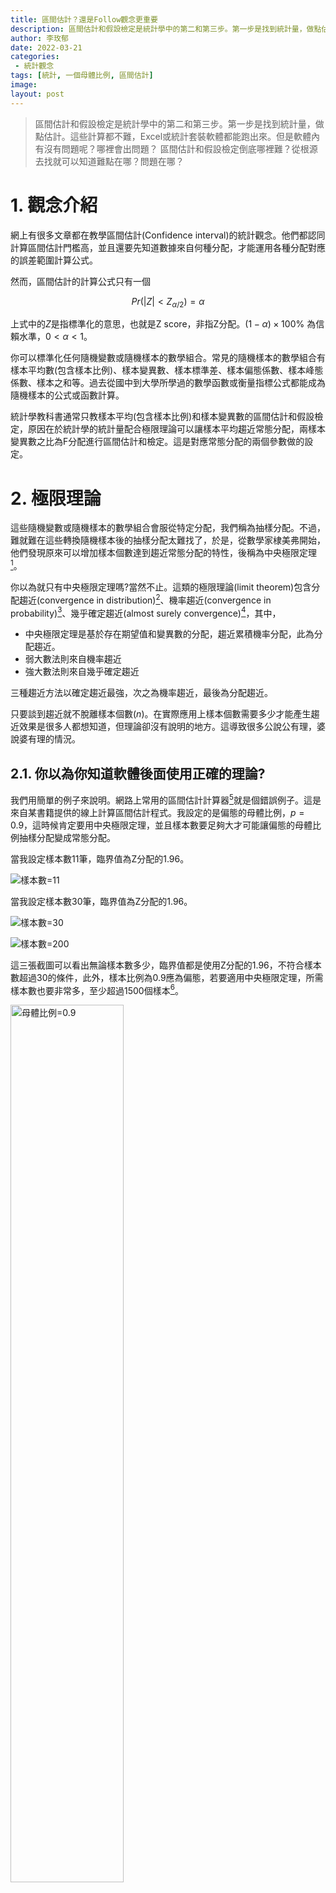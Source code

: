 ```yaml
---
title: 區間估計？還是Follow觀念更重要
description: 區間估計和假設檢定是統計學中的第二和第三步。第一步是找到統計量，做點估計。
author: 李玫郁
date: 2022-03-21
categories:
 - 統計觀念
tags: [統計, 一個母體比例, 區間估計]
image: 
layout: post
---
```


> 區間估計和假設檢定是統計學中的第二和第三步。第一步是找到統計量，做點估計。這些計算都不難，Excel或統計套裝軟體都能跑出來。但是軟體內有沒有問題呢？哪裡會出問題？
> 區間估計和假設檢定倒底哪裡難？從根源去找就可以知道難點在哪？問題在哪？


# 1. 觀念介紹

網上有很多文章都在教學區間估計(Confidence interval)的統計觀念。他們都認同計算區間估計門檻高，並且還要先知道數據來自何種分配，才能運用各種分配對應的誤差範圍計算公式。

然而，區間估計的計算公式只有一個

$$
Pr(|Z|<Z_{\alpha / 2})= \alpha
$$

上式中的$Z$是指標準化的意思，也就是Z score，非指Z分配。$(1 - \alpha)\times 100$% 為信賴水準，$0<\alpha<1$。

你可以標準化任何隨機變數或隨機樣本的數學組合。常見的隨機樣本的數學組合有樣本平均數(包含樣本比例)、樣本變異數、樣本標準差、樣本偏態係數、樣本峰態係數、樣本之和等。過去從國中到大學所學過的數學函數或衡量指標公式都能成為隨機樣本的公式或函數計算。

統計學教科書通常只教樣本平均(包含樣本比例)和樣本變異數的區間估計和假設檢定，原因在於統計學的統計量配合極限理論可以讓樣本平均趨近常態分配，兩樣本變異數之比為F分配進行區間估計和檢定。這是對應常態分配的兩個參數做的設定。

# 2. 極限理論

這些隨機變數或隨機樣本的數學組合會服從特定分配，我們稱為抽樣分配。不過，難就難在這些轉換隨機樣本後的抽樣分配太難找了，於是，從數學家棣美弗開始，他們發現原來可以增加樣本個數達到趨近常態分配的特性，後稱為中央極限定理[^1]。

你以為就只有中央極限定理嗎?當然不止。這類的極限理論(limit theorem)包含分配趨近(convergence in distribution)[^2]、機率趨近(convergence in probability)[^3]、幾乎確定趨近(almost surely convergence)[^4]，其中，

- 中央極限定理是基於存在期望值和變異數的分配，趨近累積機率分配，此為分配趨近。
- 弱大數法則來自機率趨近
- 強大數法則來自幾乎確定趨近

三種趨近方法以確定趨近最強，次之為機率趨近，最後為分配趨近。

只要談到趨近就不脫離樣本個數($n$)。在實際應用上樣本個數需要多少才能產生趨近效果是很多人都想知道，但理論卻沒有說明的地方。這導致很多公說公有理，婆說婆有理的情況。

## 2.1. 你以為你知道軟體後面使用正確的理論?

我們用簡單的例子來說明。網路上常用的區間估計計算器[^5]就是個錯誤例子。這是來自某書籍提供的線上計算區間估計程式。我設定的是偏態的母體比例，$p=0.9$，這時候肯定要用中央極限定理，並且樣本數要足夠大才可能讓偏態的母體比例抽樣分配變成常態分配。

當我設定樣本數11筆，臨界值為Z分配的1.96。

![樣本數=11](https://raw.githubusercontent.com/meiyulee/pic001/master/stat/CI_calcu_003.JPG)

當我設定樣本數30筆，臨界值為Z分配的1.96。

![樣本數=30](https://raw.githubusercontent.com/meiyulee/pic001/master/stat/CI_calcu_002.JPG)

![樣本數=200](https://raw.githubusercontent.com/meiyulee/pic001/master/stat/CI_calcu_001.JPG)

這三張截圖可以看出無論樣本數多少，臨界值都是使用Z分配的1.96，不符合樣本數超過30的條件，此外，樣本比例為0.9應為偏態，若要適用中央極限定理，所需樣本數也要非常多，至少超過1500個樣本[^6]。

<img src="https://raw.githubusercontent.com/meiyulee/pic001/master/CLT_bernoulli/CLT_bernoulli_p09.PNG" alt="母體比例=0.9" width="60%">

> **沒有使用極限理論驗證過統計量的抽樣分配何時趨近常態分配，那就不適用中央極限定理。**

# 3. 統計學的區間估計或假設檢定公式沒有混亂之說

為什麼有些人會覺得統計學在做區間估計或假設檢定時，公式很混亂呢？因為他們都是背公式，套公式，而沒有真正了解統計學這些公式的來源。

回到第一節我提到的區間估計概念： $Pr( \lvert Z \rvert < Z_{\alpha /2})= \alpha$ 。翻譯成中文為

> 「標準化的統計量($Z$)」落於$-Z_{\alpha / 2}$和$Z_{\alpha / 2}$之間的可能性為 $(1 - \alpha) \times 100$%。

「標準化的統計量($Z$)」可以為

$$
Z=\frac{\overline{X}-E(\overline{X})}{\sigma(\overline{X})}
$$
其中，$\sigma(\overline{X})$是$n$的函數。常見的的函數形式為$\sqrt{n}^{-1}$。

## 3.1. $n$個隨機樣本服從常態分配

平均數為$\mu$且標準差為$\sigma$的常態分配，$E(\overline{X})=\mu$ 且 $Var(\overline{X})=\sigma^{2} /n$。所以，「標準化的統計量($Z$)」為
$$
Z=\frac{\overline{X}-E(\overline{X})}{\sigma(\overline{X})}=\frac{\overline{X}-\mu}{\sigma/\sqrt{n}}。
$$

## 3.2. $n$個隨機樣本服從伯努利分配

如果隨機樣本$X_{1}, X_{2}, \cdots , X_{n}$獨立地服從伯努利分配，$B(1,p)$，其樣本平均為$\sum_{i=1}^{n} X_{i} / n$，也是統計量。

因為伯努利相加為二項式分配，所以$n$個隨機樣本相加服從二項式分配，$B(n,p)$。透過期望值特性和變異數特性，可以計算得到

$$
E(\overline{X}) = p 
//
Var(\overline{X}) = p(1-p) / n
$$

### 3.2.1. 舉例比對

讓我使用來自雪梨大學的一個母體比例區間估計計算器[^7]和使用來自機率分配模擬器的一個母體比例估計得到臨界值後計算的區間估計。

設定有100個隨機樣本且母體比例為0.9，此時的抽樣分配仍非常態分配。紫色背景圖是來自雪梨大學的一個母體比例區間估計，介於0.8256~0.9448。

![來自雪梨大學的一個母體比例區間估計計算器](https://raw.githubusercontent.com/meiyulee/pic001/master/stat/n100_critical_values_USydney.JPG)

來自機率分配模擬器的臨界值如下圖所示，並可計算得到區間估計的信賴區間為

$$
[0.9-1.997373 \times \sqrt{(0.9 \times 0.1)/100}=0.840079, 0.9+1.668280 \times \sqrt{(0.9 \times 0.1)/100}=0.950048]
$$

<img src="https://raw.githubusercontent.com/meiyulee/pic001/master/stat/have_tested_p09_n100_critical_values.JPG" alt="來自機率分配模擬器得到臨界值" width="60%">

### 3.2.2. 比對表

我將上面的兩種方法進行表格的比對如下。

|來自|雪梨大學區間估計計算器|機率分配模擬器|
| :----: | :----: | :----: |
|方法|套用Wilson score無連續性公式|使用機率分配模擬器則經過1億次的「每次100個隨機樣本」得到一個母體比例標準化後的抽樣分配，再由抽樣分配找出臨界值，代入一個母體比例的信賴區間公式|
|臨界值|來自標準常態分配|來自機率分配模擬器|
|95%信賴區間下界|0.8256|0.840079|
|95%信賴區間上界|0.9448|0.950048|
|上界-下界| 0.1192| 0.10997|

觀察上表可發現，

1. 100個樣本不足以讓p=0.9的一個母體比例抽樣分配趨近常態分配，而是有左偏的抽樣分配。95%信賴區間內的上下界不會是對稱型的位置。
2. 機率分配模擬器得到的區間範圍往右，這不是因為一個母體比例的標準差造成的誤差，而是臨界值的準確性讓區間範圍變小。

# 4. 小結

統計學的區間估計和假設檢定不困難，公式也不混亂。我們只要抓穩這兩個統計學知識點的根本：

1. 他們都是為了找母體參數
2. 一個用樣本逼出母體參數範圍，一個測定假設的母體參數值
3. 使用的統計量都要標準化

了解公式一開始的觀念，就只是將不同的統計量套入標準化和觀念進行計算即可。真正的難點在於沒有人做以下3點：

1. 找出隨機樣本數學組合的抽樣分配
2. 即使找出抽樣分配，多少樣本才能趨近常態分配
3. 少於趨近常態分配的樣本數下，如何得到抽樣分配

這導致了至少4點問題：

1. **要考慮間斷轉連續問題**。統計學的一個母體比例區間估計和假設檢定出現了很多的公式。除了多少樣本才能趨近常態分配外，另一個問題就是間斷轉連續問題。
2. **忽視估計和檢定的目的是找母體參數**。統計學只重視樣本平均和樣本變異數的區間估計和假設檢定。但未必能用於每個機率分配的參數的區間估計和假設檢定，例如，柯西分配的參數是中位數，做樣本平均的區間估計和假設檢定一點意義都沒有。
3. **只重視樣本平均和樣本變異數**。統計學無法為其他樣本係數做區間估計和假設檢定。例如，樣本變異數其實也有抽樣分配，因為無法找到抽樣分配，就直接一階動差(期望值)用卡方檢定了。事實上，樣本變異數的變異數是四階動差[^8]。是的，只要樣本數夠大，中央極限定理又可以使用了，但問題回到難點2和3。至於其他敘述統計的係數之抽樣分配，幾乎無法想像怎麼求得。
4. **誰知$n\rightarrow \infty$是多少樣本**。實務上中央極限定理最少要多少樣本數眾說紛紜。最後都是自我認定或約定成俗。這種模糊化造成的誤差都被視而不見。

有沒有解決方法呢？前面有提到一些，之後在開其他篇談談吧。

# 參考資料

[^1]: [參考文章, p10](https://www.stat.nuk.edu.tw/prost/article/article_m7.pdf)；[Wiki百科](https://zh.wikipedia.org/wiki/%E4%B8%AD%E5%BF%83%E6%9E%81%E9%99%90%E5%AE%9A%E7%90%86)
[^2]: [7.2.4 Convergence in Distribution](https://www.probabilitycourse.com/chapter7/7_2_4_convergence_in_distribution.php)
[^3]: [7.2.5 Convergence in Probability](https://www.probabilitycourse.com/chapter7/7_2_5_convergence_in_probability.php)
[^4]: [7.2.7 Almost Sure Convergence](https://www.probabilitycourse.com/chapter7/7_2_7_almost_sure_convergence.php)
[^5]: [區間估計計算器](https://pulipulichen.github.io/HTML5-Confidence-Intervals-Calculator/index.html), [區間估計不用再查表了！信賴區間計算器 / Confidence Intervals Calculator](https://blog.pulipuli.info/2017/04/confidence-intervals-calculator.html#postcataconfidence-intervals-calculator.html0_anchor4)
[^6]: [YouTube, 5:54位置](https://youtu.be/g17LfD4ewFw?t=354)
[^7]: [來自雪梨大學區間估計計算器](https://pedro.org.au/traditional-chinese/resources/confidence-interval-calculator/)。一個母體比例區間估計的公式[參考論文第三頁](http://citeseerx.ist.psu.edu/viewdoc/download?doi=10.1.1.408.7107&rep=rep1&type=pdf)。
[^8]: [參考answered Oct 16, 2011 at 16:49 user940](https://math.stackexchange.com/questions/72975/variance-of-sample-variance)